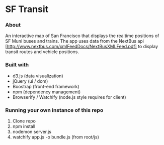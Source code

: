SF Transit
==========

### About

An interactive map of San Francisco that displays the realtime positions of SF Muni buses and trains. The app uses data from the NextBus api [http://www.nextbus.com/xmlFeedDocs/NextBusXMLFeed.pdf] to display transit routes and vehicle positions.

### Built with

- d3.js (data visualization)
- jQuery (ui / dom)
- Boostrap (front-end framework)
- npm (dependency management)
- Browserify / Watchify (node.js style requires for client)

### Running your own instance of this repo

1. Clone repo
2. npm install
3. nodemon server.js
4. watchify app.js -o bundle.js (from root/js)
